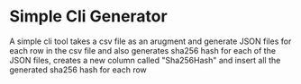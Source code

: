 # Simple Cli Generator

A simple cli tool takes a csv file as an arugment and generate JSON files for each row in the csv file and also generates sha256 hash for each of the JSON files, creates a new column called "Sha256Hash" and insert all the generated sha256 hash for each row


